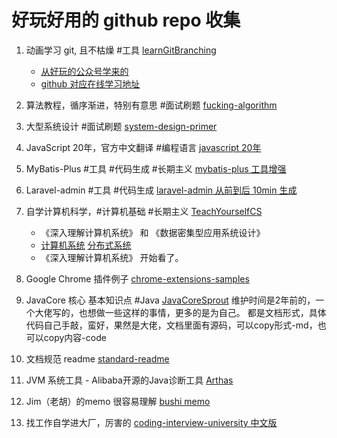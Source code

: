 # 好玩好用的 github repo 收集

1. 动画学习 git, 且不枯燥 #工具 [learnGitBranching](https://github.com/pcottle/learnGitBranching)
    - [从好玩的公众号学来的](https://mp.weixin.qq.com/s?__biz=MzAxODQxMDM0Mw==&mid=2247484977&idx=1&sn=2c79a96aa3caf6acba22f8c0c114d676&chksm=9bd7f839aca0712f044a11e1c582cd5d413bb676de3f889dfc73dcd0be473d0756d98456dfde&scene=21#wechat_redirect)
    - [github 对应在线学习地址](https://learngitbranching.js.org/?locale=zh_CN)

21. 算法教程，循序渐进，特别有意思 #面试刷题 [fucking-algorithm](https://github.com/labuladong/fucking-algorithm)

22. 大型系统设计 #面试刷题 [system-design-primer](https://github.com/donnemartin/system-design-primer)

3. JavaScript 20年，官方中文翻译 #编程语言 [javascript 20年](https://github.com/doodlewind/jshistory-cn)

4. MyBatis-Plus #工具 #代码生成 #长期主义 [mybatis-plus 工具增强](https://github.com/baomidou/mybatis-plus.git)

41. Laravel-admin #工具 #代码生成 [laravel-admin 从前到后 10min 生成](https://github.com/z-song/laravel-admin)

5. 自学计算机科学，#计算机基础 #长期主义 [TeachYourselfCS](https://github.com/keithnull/TeachYourselfCS-CN/blob/master/TeachYourselfCS-CN.md)
    - 《深入理解计算机系统》 和 《数据密集型应用系统设计》
    - [计算机系统][1] [分布式系统][2]
    - 《深入理解计算机系统》 开始看了。

6. Google Chrome 插件例子 [chrome-extensions-samples](https://github.com/GoogleChrome/chrome-extensions-samples)
 
7. JavaCore 核心 基本知识点 #Java [JavaCoreSprout][3]
    维护时间是2年前的，一个大佬写的，也想做一些这样的事情，更多的是为自己。
    都是文档形式，具体代码自己手敲，蛮好，果然是大佬，文档里面有源码，可以copy形式-md，也可以copy内容-code

8. 文档规范 readme [standard-readme][4]

9. JVM 系统工具 - Alibaba开源的Java诊断工具 [Arthas][5]

10. Jim（老胡）的memo 很容易理解 [bushi memo][6]

11. 找工作自学进大厂，厉害的 [coding-interview-university 中文版][7]

[1]: https://github.com/keithnull/TeachYourselfCS-CN/blob/master/TeachYourselfCS-CN.md#%E8%AE%A1%E7%AE%97%E6%9C%BA%E7%B3%BB%E7%BB%9F%E7%BB%93%E6%9E%84
[2]: https://github.com/keithnull/TeachYourselfCS-CN/blob/master/TeachYourselfCS-CN.md#%E5%88%86%E5%B8%83%E5%BC%8F%E7%B3%BB%E7%BB%9F
[3]: https://github.com/crossoverJie/JCSprout
[4]: https://github.com/RichardLitt/standard-readme
[5]: https://github.com/alibaba/arthas/blob/master/README_CN.md
[6]: https://github.com/bugushi/memo
[7]: https://github.com/jwasham/coding-interview-university/blob/main/translations/README-cn.md

